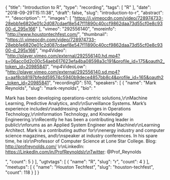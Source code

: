 {
  "title": "Introduction to R",
  "type": "recording",
  "tags": [
    "R"
  ],
  "date": "2018-09-29T15:11:38",
  "draft": false,
  "slug": "introduction-to-r",
  "abstract": "",
  "description": "",
  "images": [
    "https://i.vimeocdn.com/video/728974733-28ebb1e6820e01c2d087cdaef8e547f11890c40ccf9862daa73d55cf0e8c9300-d_295x166"
  ],
  "vimeo": "292556140",
  "moreinfo": "http://www.houstontechfest.com/",
  "thumbnail": "https://i.vimeocdn.com/video/728974733-28ebb1e6820e01c2d087cdaef8e547f11890c40ccf9862daa73d55cf0e8c9300-d_295x166",
  "mp4Video": "http://player.vimeo.com/external/292556140.hd.mp4?s=06acc0d2c00c54aeb617623efa4ba08598a3c191&profile_id=175&oauth2_token_id=20985841",
  "mp4VideoLow": "http://player.vimeo.com/external/292556140.sd.mp4?s=aaf8cb8197bfedd59574c5940b9dece4857bb8c4&profile_id=165&oauth2_token_id=20985841",
  "recordingID": 510,
  "speakers": [
    {
      "name": "Mark Reynolds",
      "slug": "mark-reynolds",
      "bio": "<p>Mark has been developing operations-centric solutions,\r\nMachine Learning, Predictive Analytics, and\r\nSurveillance Systems. Mark’s experience includes\r\naddressing challenges in Operations Technology,\r\nInformation Technology, and Knowledge Engineering.\r\nRecently he has been a contributing leader in public\r\nforums as an Applied System Engineer and Machine\r\nLearning Architect. Mark is a contributing author for\r\nenergy industry and computer science magazines, and\r\nspeaker at industry conferences. In his spare time, he is\r\nProfessor of Computer Science at Lone Star College. Blog: http://profreynolds.com/ \r\nLinkedIn: https://LinkedIn.com/in/ProfReynolds\r\nTwitter: @Prof_Reynolds</p>",
      "count": 5
    }
  ],
  "ugtvtags": [
    {
      "name": "R",
      "slug": "r",
      "count": 4
    }
  ],
  "meetups": [
    {
      "name": "Houston Techfest",
      "slug": "houston-techfest",
      "count": 118
    }
  ]
}